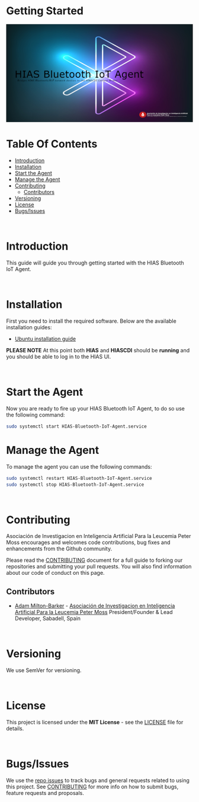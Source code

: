 # Getting Started

![HIAS Bluetooth IoT Agent](img/HIAS-Bluetooth-IoT-Agent.jpg)

# Table Of Contents

- [Introduction](#introduction)
- [Installation](#installation)
- [Start the Agent](#start-the-agent)
- [Manage the Agent](#manage-the-agent)
- [Contributing](#contributing)
    - [Contributors](#contributors)
- [Versioning](#versioning)
- [License](#license)
- [Bugs/Issues](#bugs-issues)

&nbsp;

# Introduction
This guide will guide you through getting started with the HIAS Bluetooth IoT Agent.

&nbsp;

# Installation
First you need to install the required software. Below are the available installation guides:

- [Ubuntu installation guide](installation/ubuntu.md)

**PLEASE NOTE** At this point both **HIAS** and **HIASCDI** should be **running** and you should be able to log in to the HIAS UI.

&nbsp;

# Start the Agent

Now you are ready to fire up your HIAS Bluetooth IoT Agent, to do so use the following command:

``` bash
sudo systemctl start HIAS-Bluetooth-IoT-Agent.service
```

# Manage the Agent

To manage the agent you can use the following commands:

``` bash
sudo systemctl restart HIAS-Bluetooth-IoT-Agent.service
sudo systemctl stop HIAS-Bluetooth-IoT-Agent.service
```

&nbsp;

# Contributing
Asociación de Investigacion en Inteligencia Artificial Para la Leucemia Peter Moss encourages and welcomes code contributions, bug fixes and enhancements from the Github community.

Please read the [CONTRIBUTING](https://github.com/AIIAL/HIAS-Bluetooth-IoT-Agent/blob/main/CONTRIBUTING.md "CONTRIBUTING") document for a full guide to forking our repositories and submitting your pull requests. You will also find information about our code of conduct on this page.

## Contributors
- [Adam Milton-Barker](https://www.leukemiaairesearch.com/association/volunteers/adam-milton-barker "Adam Milton-Barker") - [Asociación de Investigacion en Inteligencia Artificial Para la Leucemia Peter Moss](https://www.leukemiaresearchassociation.ai "Asociación de Investigacion en Inteligencia Artificial Para la Leucemia Peter Moss") President/Founder & Lead Developer, Sabadell, Spain

&nbsp;

# Versioning
We use SemVer for versioning.

&nbsp;

# License
This project is licensed under the **MIT License** - see the [LICENSE](https://github.com/AIIAL/HIAS-Bluetooth-IoT-Agent/blob/main/LICENSE "LICENSE") file for details.

&nbsp;

# Bugs/Issues
We use the [repo issues](https://github.com/AIIAL/HIAS-Bluetooth-IoT-Agent/issues "repo issues") to track bugs and general requests related to using this project. See [CONTRIBUTING](https://github.com/AIIAL/HIAS-Bluetooth-IoT-Agent/CONTRIBUTING.md "CONTRIBUTING") for more info on how to submit bugs, feature requests and proposals.